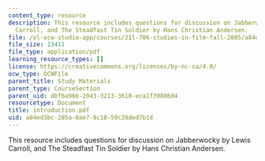 ```yaml
---
content_type: resource
description: This resource includes questions for discussion on Jabberwocky by Lewis
  Carroll, and The Steadfast Tin Soldier by Hans Christian Andersen.
file: /ol-ocw-studio-app/courses/21l-706-studies-in-film-fall-2005/a84ed3bc285a0ae79c1859c38ded7b1d_introduction.pdf
file_size: 13411
file_type: application/pdf
learning_resource_types: []
license: https://creativecommons.org/licenses/by-nc-sa/4.0/
ocw_type: OCWFile
parent_title: Study Materials
parent_type: CourseSection
parent_uid: dbf6a966-2043-3213-3610-eca1f39806d4
resourcetype: Document
title: introduction.pdf
uid: a84ed3bc-285a-0ae7-9c18-59c38ded7b1d
---
```

This resource includes questions for discussion on Jabberwocky by Lewis Carroll, and The Steadfast Tin Soldier by Hans Christian Andersen.